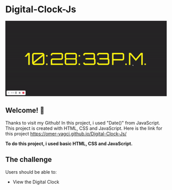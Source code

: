# Digital-Clock-Js

![Form](digital-clock.gif)


## Welcome! 👋

Thanks to visit my Github! In this project, i used "Date()" from JavaScript. This project is created with HTML, CSS and JavaScript. Here is the link for this project https://omer-yagci.github.io/Digital-Clock-Js/

**To do this project, i used basic HTML, CSS and JavaScript.**

## The challenge

Users should be able to:

- View the Digital Clock
